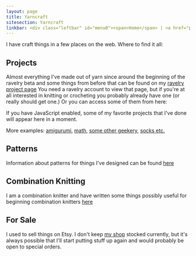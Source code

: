 ```yaml
---
layout: page
title: Yarncraft
sitesection: Yarncraft
linkbar: <div class="leftbar" id="menu0"><span>Home</span> | <a href="patterns/index.html">Patterns</a> | <a href="combination.html">Combination Knitting</a></div>
---
```

I have craft things in a few places on the web.  Where to find it all:

## Projects

Almost everything I've made out of yarn since around the beginning of
the ravelry beta and some things from before that can be found on my
[ravelry project page](http://ravelry.com/projects/cayenne)
You need a ravelry account to view that page, but if you're at all
interested in knitting or crocheting you probably already have one (or
really should get one.)  Or you can access some of them from here:

<div data-filter='{"happiness":[4]}'>If you have JavaScript
enabled, some of my favorite projects that I've done will appear here in
a moment.</div>

More examples:
[amigurumi](showcase.html?permalink=yellow-pigs+amigurumi-octopus+amigurumi-jellyfish),
[math](showcase.html?permalink=sierpinski-shawl+siefert-surfaces-2+siefert-surfaces+sarah-maries-knitted-mobius-band+mobius-stitch-2+hyperbolic-scrunchie+binary-cable-hat-2),
[some other geekery](showcase.html?permalink=magnetic-katamari+dna-scarf+laptop-cozy+jills-dice-bag+dna-headband+bicolor-iphone-cases),
[socks etc.](showcase.html?permalink=upstream-master-pattern-4+upstream-master-pattern-3+upstream-master-pattern-2+upstream-master-pattern+universal-toe-up-sock-formula+twinkletoes+twinkletoes-3+twinkletoes-2+the-detonator+master-coriolis-2+sliding-bars+sky-master-pattern+sky-master-pattern-2+riverbed-master-pattern-2+riverbed-master-pattern+monkey+jaywalker+the-firestarter+falling-leaves+diamond-waffle-socks+bff-socks+entrelac-socks+unzen-socks+utilitarian-slippers+new-pathways-microsock-collection+spiral-jillyarn-socks+smeared-stripes-socks+deborahs-socks+soft-braid+dancing-toes+socks-from-fluff)

## Patterns

Information about patterns for things I've designed can be found
[here](patterns/index.html)

## Combination Knitting

I am a combination knitter and have written some things possibly useful
for beginning combination knitters [here](combination.html)

## For Sale

I used to sell things on Etsy.  I don't keep
[my shop](http://cayenne.etsy.com) stocked currently, but it's
always possible that I'll start putting stuff up again and would
probably be open to special orders.
